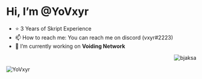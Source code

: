 # Hi, I’m **@YoVxyr**
- ⭐ 3 Years of Skript Experience
- 📫 How to reach me: You can reach me on discord (vxyr#2223)
- 🌱 I’m currently working on **Voiding Network**
<p>&nbsp;<img align="right" src="https://github-readme-stats.vercel.app/api?username=YoVxyr&show_icons=true&locale=en" alt="bjaksa" /></p>

<p><img align="center" src="https://github-readme-streak-stats.herokuapp.com/?user=YoVxyr&" alt="YoVxyr" /></p>



